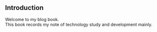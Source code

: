 ## Introduction

Welcome to my blog book.  
This book records my note of technology study and development mainly.  
